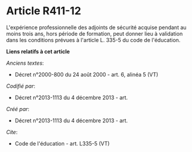 # Article R411-12

L'expérience professionnelle des adjoints de sécurité acquise pendant au moins trois ans, hors période de formation, peut
donner lieu à validation dans les conditions prévues à l'article L. 335-5 du code de l'éducation.

**Liens relatifs à cet article**

_Anciens textes_:

  - Décret n°2000-800 du 24 août 2000 - art. 6, alinéa 5 (VT)

_Codifié par_:

  - Décret n°2013-1113 du 4 décembre 2013 - art.

_Créé par_:

  - Décret n°2013-1113 du 4 décembre 2013 - art.

_Cite_:

  - Code de l'éducation - art. L335-5 (VT)
